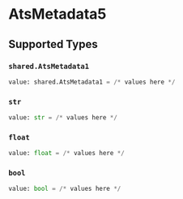 # AtsMetadata5


## Supported Types

### `shared.AtsMetadata1`

```python
value: shared.AtsMetadata1 = /* values here */
```

### `str`

```python
value: str = /* values here */
```

### `float`

```python
value: float = /* values here */
```

### `bool`

```python
value: bool = /* values here */
```

